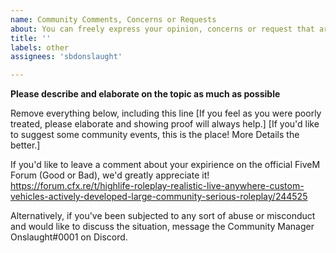 ```yaml
---
name: Community Comments, Concerns or Requests
about: You can freely express your opinion, concerns or request that are related to the community.
title: ''
labels: other
assignees: 'sbdonslaught'

---
```


**Please describe and elaborate on the topic as much as possible**

Remove everything below, including this line
[If you feel as you were poorly treated, please elaborate and showing proof will always help.]
[If you'd like to suggest some community events, this is the place! More Details the better.]

If you'd like to leave a comment about your expirience on the official FiveM Forum (Good or Bad), we'd greatly appreciate it!
https://forum.cfx.re/t/highlife-roleplay-realistic-live-anywhere-custom-vehicles-actively-developed-large-community-serious-roleplay/244525

Alternatively, if you've been subjected to any sort of abuse or misconduct and would like to discuss the situation, message the Community Manager Onslaught#0001 on Discord.
